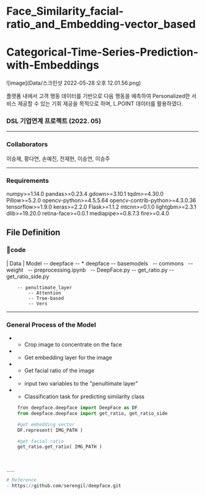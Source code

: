 # Face_Similarity_facial-ratio_and_Embedding-vector_based

# Categorical-Time-Series-Prediction-with-Embeddings
![image](Data/스크린샷 2022-05-28 오후 12.01.56.png)

플랫폼 내에서 고객 행동 데이터를 기반으로 다음 행동을 예측하여 Personalized한 서비스 제공할 수 있는 기회 제공을 목적으로 하며, L.POINT 데이터를 활용하였다.
### DSL 기업연계 프로젝트 (2022. 05)
___

### Collaborators
이승재, 황다연, 손예진, 전재현, 이승연, 이승주
___
### Requirements
numpy>=1.14.0
pandas>=0.23.4
gdown>=3.10.1
tqdm>=4.30.0
Pillow>=5.2.0
opencv-python>=4.5.5.64
opencv-contrib-python>=4.3.0.36
tensorflow>=1.9.0
keras>=2.2.0
Flask>=1.1.2
mtcnn>=0.1.0
lightgbm>=2.3.1
dlib>=19.20.0
retina-face>=0.0.1
mediapipe>=0.8.7.3
fire>=0.4.0

## File Definition
### 📁code
| Data
| Model -- deepface
             -- * deepface -- basemodels
                           -- commons
                           -- weight
                           -- preprocessing.ipynb
                           -- DeepFace.py
                           -- get_ratio.py
                           -- get_ratio_side.py

        -- penultimate_layer
            -- Attention
            -- Tree-based
            -- Vers


___
### General Process of the Model
* - Crop image to concentrate on the face
* - Get embedding layer for the image
* - Get facial ratio of the image
* - input two variables to the "penultimate layer"
* - Classification task for predicting similarity class

```python
    fron deepface.deepface import DeepFace as DF
    from deepface.deepface import get_ratio, get_ratio_side

    #get embedding vector
    DF.represent( IMG_PATH )

    #get facial ratio
    get_ratio.get_ratio( IMG_PATH )

    

___

# Reference
- https://github.com/serengil/deepface.git
